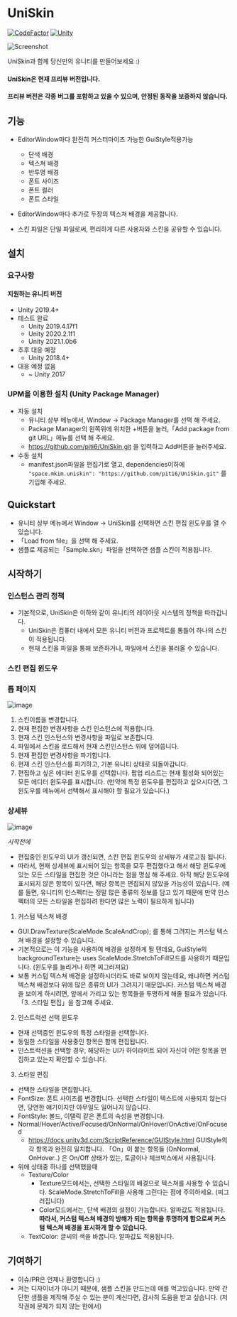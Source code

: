 # UniSkin

[![CodeFactor](https://www.codefactor.io/repository/github/piti6/uniskin/badge?s=f9067ada8527e600dfed06fa997c7011d0c95735)](https://www.codefactor.io/repository/github/piti6/uniskin)
[![Unity](https://img.shields.io/badge/Unity-2019.4+-brightgreen)](https://unity3d.com/kr/unity/qa/lts-releases?version=2019.4)

![Screenshot](https://user-images.githubusercontent.com/19143280/108381460-2bed0780-724b-11eb-9f0c-90ce8226edeb.png)

UniSkin과 함께 당신만의 유니티를 만들어보세요  :)

#### UniSkin은 현재 프리뷰 버전입니다.
#### 프리뷰 버전은 각종 버그를 포함하고 있을 수 있으며, 안정된 동작을 보증하지 않습니다.

## 기능

- EditorWindow마다 완전히 커스터마이즈 가능한 GuiStyle적용가능
  - 단색 배경
  - 텍스쳐 배경
  - 반투명 배경
  - 폰트 사이즈
  - 폰트 컬러
  - 폰트 스타일

- EditorWindow마다 추가로 두장의 텍스쳐 배경을 제공합니다.
- 스킨 파일은 단일 파일로써, 편리하게 다른 사용자와 스킨을 공유할 수 있습니다.

## 설치

### 요구사항
#### 지원하는 유니티 버전
- Unity 2019.4+
- 테스트 완료
  - Unity 2019.4.17f1
  - Unity 2020.2.1f1
  - Unity 2021.1.0b6
- 추후 대응 예정
  - Unity 2018.4+
- 대응 예정 없음
  - ~ Unity 2017

### UPM을 이용한 설치 (Unity Package Manager)
- 자동 설치
  - 유니티 상부 메뉴에서, Window -> Package Manager를 선택 해 주세요.
  - Package Manager의 왼쪽위에 위치한 +버튼을 눌러,「Add package from git URL」메뉴를 선택 해 주세요.
  - https://github.com/piti6/UniSkin.git 을 입력하고 Add버튼을 눌러주세요.
- 수동 설치
  - manifest.json파일을 편집기로 열고, dependencies이하에
`"space.mkim.uniskin": "https://github.com/piti6/UniSkin.git"` 를 기입해 주세요.

## Quickstart

- 유니티 상부 메뉴에서 Window -> UniSkin를 선택하면 스킨 편집 윈도우를 열 수 있습니다.
- 「Load from file」을 선택 해 주세요.
- 샘플로 제공되는「Sample.skn」파일을 선택하면 샘플 스킨이 적용됩니다.

## 시작하기

### 인스턴스 관리 정책
- 기본적으로, UniSkin은 이하와 같이 유니티의 레이아웃 시스템의 정책을 따라갑니다.
  - UniSkin은 컴퓨터 내에서 모든 유니티 버전과 프로젝트를 통틀어 하나의 스킨이 적용됩니다.
  - 현재 스킨을 파일을 통해 보존하거나, 파일에서 스킨을 불러올 수 있습니다.

### 스킨 편집 윈도우

### 톱 페이지
![image](https://user-images.githubusercontent.com/19143280/108517172-6d90b780-730a-11eb-9ac5-ebf33565a76b.png)

1. 스킨이름을 변경합니다.
2. 현재 편집한 변경사항을 스킨 인스턴스에 적용합니다.
3. 현재 스킨 인스턴스와 변경사항을 파일로 보존합니다.
4. 파일에서 스킨을 로드해서 현재 스킨인스턴스 위에 덮어씁니다.
5. 현재 편집한 변경사항을 파기합니다.
6. 현재 스킨 인스턴스를 파기하고, 기본 유니티 상태로 되돌아갑니다.
7. 편집하고 싶은 에디터 윈도우를 선택합니다. 팝업 리스트는 현재 활성화 되어있는 모든 에디터 윈도우를 표시합니다. (만약에 특정 윈도우를 편집하고 싶으시다면, 그 윈도우를 메뉴에서 선택해서 표시해야 할 필요가 있습니다.)

### 상세뷰
![image](https://user-images.githubusercontent.com/19143280/108518593-14c21e80-730c-11eb-8e78-b40079bd7608.png)

*시작전에*
- 편집중인 윈도우의 UI가 갱신되면, 스킨 편집 윈도우의 상세뷰가 새로고침 됩니다.
- 따라서, 현재 상세뷰에 표시되어 있는 항목을 모두 편집했다고 해서 해당 윈도우에 있는 모든 스타일을 편집한 것은 아니라는 점을 명심 해 주세요. 아직 해당 윈도우에 표시되지 않은 항목이 있다면, 해당 항목은 편집되지 않았을 가능성이 있습니다. (예를 들면, 유니티의 인스펙터는 정말 많은 종류의 정보를 담고 있기 때문에 만약 인스펙터의 모든 스타일을 편집하려 한다면 많은 노력이 필요하게 됩니다) 

1. 커스텀 텍스쳐 배경
  - GUI.DrawTexture(ScaleMode.ScaleAndCrop); 를 통해 그려지는 커스텀 텍스쳐 배경을 설정할 수 있습니다.
  - 기본적으로는 이 기능을 사용하여 배경을 설정하게 될 텐데요, GuiStyle의 backgroundTexture는 uses ScaleMode.StretchToFill모드를 사용하기 때문입니다. (윈도우를 늘리거나 하면 찌그러져요)
  - 보통 커스텀 텍스쳐 배경을 설정하시더라도 바로 보이지 않는데요, 왜냐하면 커스텀 텍스쳐 배경보다 위에 많은 종류의 UI가 그려지기 때문입니다. 커스텀 텍스쳐 배경을 보이게 하시려면, 앞에서 가리고 있는 항목들을 투명하게 해줄 필요가 있습니다.「3. 스타일 편집」을 참고해 주세요.
2. 인스트럭션 선택 윈도우
  - 현재 선택중인 윈도우의 특정 스타일을 선택합니다.
  - 동일한 스타일을 사용중인 항목은 함께 편집됩니다.
  - 인스트럭션을 선택할 경우, 해당하는 UI가 하이라이트 되어 자신이 어떤 항목을 편집하고 있는지 확인할 수 있습니다.
3. 스타일 편집
  - 선택한 스타일을 편집합니다.
  - FontSize: 폰트 사이즈를 변경합니다. 선택한 스타일이 텍스트에 사용되지 않는다면, 당연한 얘기이지만 아무일도 일어나지 않습니다.
  - FontStyle: 볼드, 이탤릭 같은 폰트의 속성을 변경합니다.
  - Normal/Hover/Active/Focused/OnNormal/OnHover/OnActive/OnFocused
    - https://docs.unity3d.com/ScriptReference/GUIStyle.html GUIStyle의 각 항목과 완전히 일치합니다. 「On」이 붙는 항목들 (OnNormal, OnHover..) 은 On/Off 상태가 있는, 토글이나 체크박스에서 사용됩니다.
  - 위에 상태중 하나를 선택했을때
    - Texture/Color
      - Texture모드에서는, 선택한 스타일의 배경으로 텍스쳐를 사용할 수 있습니다. ScaleMode.StretchToFill을 사용해 그린다는 점에 주의하세요. (찌그러집니다)
      - Color모드에서는, 단색 배경의 설정이 가능합니다. 알파값도 적용됩니다. **따라서, 커스텀 텍스쳐 배경의 방해가 되는 항목을 투명하게 함으로써 커스텀 텍스쳐 배경을 표시하게 할 수 있습니다.**
    - TextColor: 글씨의 색을 바꿉니다. 알파값도 적용됩니다.

## 기여하기
- 이슈/PR은 언제나 환영합니다 :)
- 저는 디자이너가 아니기 때문에, 샘플 스킨을 만드는데 애를 먹고있습니다. 만약 간단한 샘플을 제작해 주실 수 있는 분이 계신다면, 감사히 도움을 받고 싶습니다. (저작권에 문제가 되지 않는 한에서)

